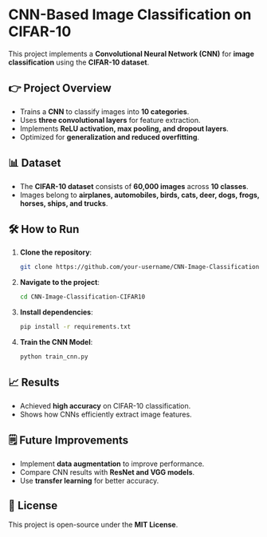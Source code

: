 # **CNN-Based Image Classification on CIFAR-10**
This project implements a **Convolutional Neural Network (CNN)** for **image classification** using the **CIFAR-10 dataset**.

## **👉 Project Overview**
- Trains a **CNN** to classify images into **10 categories**.
- Uses **three convolutional layers** for feature extraction.
- Implements **ReLU activation, max pooling, and dropout layers**.
- Optimized for **generalization and reduced overfitting**.

## **📊 Dataset**
- The **CIFAR-10 dataset** consists of **60,000 images** across **10 classes**.
- Images belong to **airplanes, automobiles, birds, cats, deer, dogs, frogs, horses, ships, and trucks**.

## **🛠 How to Run**
1. **Clone the repository**:
   ```bash
   git clone https://github.com/your-username/CNN-Image-Classification-CIFAR10.git
   ```
2. **Navigate to the project**:
   ```bash
   cd CNN-Image-Classification-CIFAR10
   ```
3. **Install dependencies**:
   ```bash
   pip install -r requirements.txt
   ```
4. **Train the CNN Model**:
   ```bash
   python train_cnn.py
   ```

## **📈 Results**
- Achieved **high accuracy** on CIFAR-10 classification.
- Shows how CNNs efficiently extract image features.

## **🗒 Future Improvements**
- Implement **data augmentation** to improve performance.
- Compare CNN results with **ResNet and VGG models**.
- Use **transfer learning** for better accuracy.

## **🌟 License**
This project is open-source under the **MIT License**.

